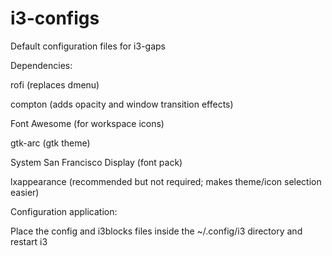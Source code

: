 # i3-configs
Default configuration files for i3-gaps

Dependencies:

rofi (replaces dmenu)

compton (adds opacity and window transition effects)

Font Awesome (for workspace icons)

gtk-arc (gtk theme)

System San Francisco Display (font pack)

lxappearance (recommended but not required; makes theme/icon selection easier)

Configuration application:

Place the config and i3blocks files inside the ~/.config/i3 directory and restart i3
